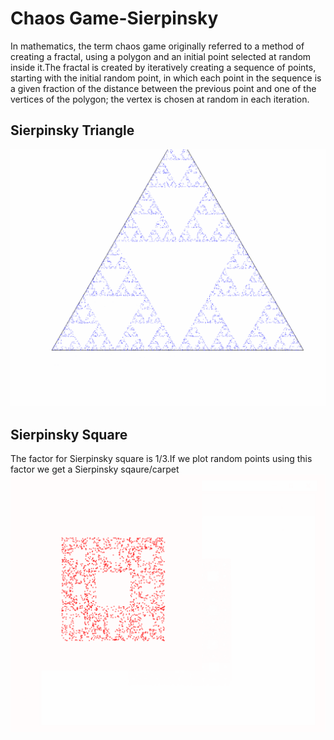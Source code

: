 # Chaos Game-Sierpinsky
In mathematics, the term chaos game originally referred to a method of creating a fractal, using a polygon and an initial point selected at random inside it.The fractal is created by iteratively creating a sequence of points, starting with the initial random point, in which each point in the sequence is a given fraction of the distance between the previous point and one of the vertices of the polygon; the vertex is chosen at random in each iteration.


## Sierpinsky Triangle
![sierpinsky-triangle](triangle.gif)



## Sierpinsky Square
The factor for Sierpinsky square is 1/3.If we plot random points using this factor we get a Sierpinsky sqaure/carpet
![sierpinsky-square](square.gif)
